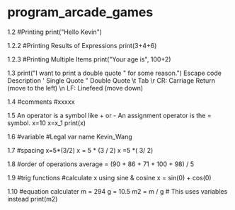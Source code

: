 # program_arcade_games

1.2 #Printing
print("Hello Kevin")

1.2.2 #Printing Results of Expressions
print(3+4+6)

1.2.3 #Printing Multiple Items
print("Your age is", 100+2)

1.3
print("I want to print a double quote \" for some reason.")
Escape code	Description
\'	Single Quote
\"	Double Quote
\t	Tab
\r	CR: Carriage Return (move to the left)
\n	LF: Linefeed (move down)

1.4
#comments
#xxxxx

1.5
An operator is a symbol like + or -
An assignment operator is the = symbol.
x=10
x=x_1
print(x)

1.6
#variable
#Legal var name
Kevin_Wang

1.7
#spacing
x=5*(3/2)
x = 5 * (3 / 2)
x      =5     *(    3/   2)

1.8
#order of operations
average = (90 + 86 + 71 + 100 + 98) / 5

1.9
#trig functions
#calculate x using sine & cosine
x = sin(0) + cos(0)

1.10
#equation calculater
m = 294
g = 10.5
m2 = m / g # This uses variables instead
print(m2)
